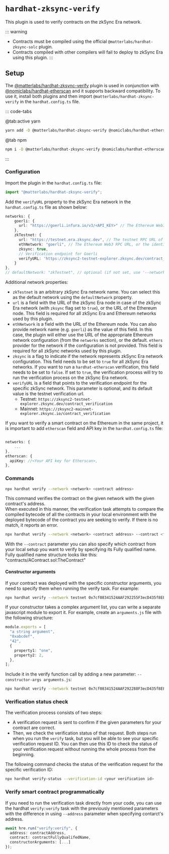 # `hardhat-zksync-verify`

This plugin is used to verify contracts on the zkSync Era network.

::: warning
- Contracts must be compiled using the official `@matterlabs/hardhat-zksync-solc` plugin. 
- Contracts compiled with other compilers will fail to deploy to zkSync Era using this plugin.
:::

## Setup

The [@matterlabs/hardhat-zksync-verify](https://www.npmjs.com/package/@matterlabs/hardhat-zksync-verify) plugin is used in conjunction with [@nomiclabs/hardhat-etherscan](https://www.npmjs.com/package/@nomiclabs/hardhat-etherscan) and it supports backward compatibility.
To use it, install both plugins and then import `@matterlabs/hardhat-zksync-verify` in the `hardhat.config.ts` file.

::: code-tabs

@tab:active yarn

```bash
yarn add -D @matterlabs/hardhat-zksync-verify @nomiclabs/hardhat-etherscan
```

@tab npm

```bash
npm i -D @matterlabs/hardhat-zksync-verify @nomiclabs/hardhat-etherscan
```
:::

### Configuration

Import the plugin in the `hardhat.config.ts` file:

```javascript
import "@matterlabs/hardhat-zksync-verify";
```

Add the `verifyURL` property to the zkSync Era network in the `hardhat.config.ts` file as shown below:

```typescript
networks: {
    goerli: {
      url: "https://goerli.infura.io/v3/<API_KEY>" // The Ethereum Web3 RPC URL (optional).
    },
    zkTestnet: {
      url: "https://testnet.era.zksync.dev", // The testnet RPC URL of zkSync Era network.
      ethNetwork: "goerli", // The Ethereum Web3 RPC URL, or the identifier of the network (e.g. `mainnet` or `goerli`)
      zksync: true,
      // Verification endpoint for Goerli
      verifyURL: 'https://zksync2-testnet-explorer.zksync.dev/contract_verification'
    }
},
// defaultNetwork: "zkTestnet", // optional (if not set, use '--network zkTestnet')
```

Additional network properties:

- `zkTestnet` is an arbitrary zkSync Era network name. You can select this as the default network using the `defaultNetwork` property.
- `url` is a field with the URL of the zkSync Era node in case of the zkSync Era network (with `zksync` flag set to `true`), or the URL of the Ethereum node. This field is required for all zkSync Era and Ethereum networks used by this plugin.
- `ethNetwork` is a field with the URL of the Ethereum node. You can also provide network name (e.g. `goerli`) as the value of this field. In this case, the plugin will either use the URL of the appropriate Ethereum network configuration (from the `networks` section), or the default. `ethers` provider for the network if the configuration is not provided. This field is required for all zkSync networks used by this plugin.
- `zksync` is a flag to indicate if the network represents zkSync Era network configuration. This field needs to be set to `true` for all zkSync Era networks. If you want to run a `hardhat-etherscan` verification, this field needs to be set to `false`. If set to `true`, the verification process will try to run the verification process on the zkSync Era network.
- `verifyURL` is a field that points to the verification endpoint for the specific zkSync network. This parameter is optional, and its default value is the testnet verification url.
  - Testnet: `https://zksync2-testnet-explorer.zksync.dev/contract_verification`
  - Mainnet: `https://zksync2-mainnet-explorer.zksync.io/contract_verification`

If you want to verify a smart contract on the Ethereum in the same project, it is important to add `etherscan` field and API key in the `hardhat.config.ts` file:

```typescript

networks: {
    ...
},
etherscan: {
  apiKey: //<Your API key for Etherscan>,
},

```

### Commands

```sh
npx hardhat verify --network <network> <contract address>
```

This command verifies the contract on the given network with the given contract's address. <br/>
When executed in this manner, the verification task attempts to compare the compiled bytecode of all the contracts in your local environment with the deployed bytecode of the contract you are seeking to verify. If there is no match, it reports an error.

```sh
npx hardhat verify --network <network> <contract address> --contract <fully qualified name>
```

With the `--contract` parameter you can also specify which contract from your local setup you want to verify by specifying its Fully qualified name. Fully qualified name structure looks like this: "contracts/AContract.sol:TheContract" <br/>

#### Constructor arguments

If your contract was deployed with the specific constructor arguments, you need to specify them when running the verify task. For example:

```sh
npx hardhat verify --network testnet 0x7cf08341524AAF292255F3ecD435f8EE1a910AbF "Hi there!"
```

If your constructor takes a complex argument list, you can write a separate javascript module to export it. For example, create an `arguments.js` file with the following structure:

```typescript
module.exports = [
  "a string argument",
  "0xabcdef",
  "42",
  {
    property1: "one",
    property2: 2,
  },
];
```

Include it in the verify function call by adding a new parameter: `--constructor-args arguments.js`:
```sh
npx hardhat verify --network testnet 0x7cf08341524AAF292288F3ecD435f8EE1a910AbF --constructor-args arguments.js
```

### Verification status check

The verification process consists of two steps: 
- A verification request is sent to confirm if the given parameters for your contract are correct. 
- Then, we check the verification status of that request. 
Both steps run when you run the `verify` task, but you will be able to see your specific verification request ID.
You can then use this ID to check the status of your verification request without running the whole process from the beginning.

The following command checks the status of the verification request for the specific verification ID:
```sh
npx hardhat verify-status --verification-id <your verification id>
```

### Verify smart contract programmatically

If you need to run the verification task directly from your code, you can use the hardhat `verify:verify` task with the previously mentioned parameters with the difference in using `--address` parameter when specifying contarct's address.

```typescript
await hre.run("verify:verify", {
  address: contractAddress,
  contract: contractFullyQualifedName,
  constructorArguments: [...]
});
```
